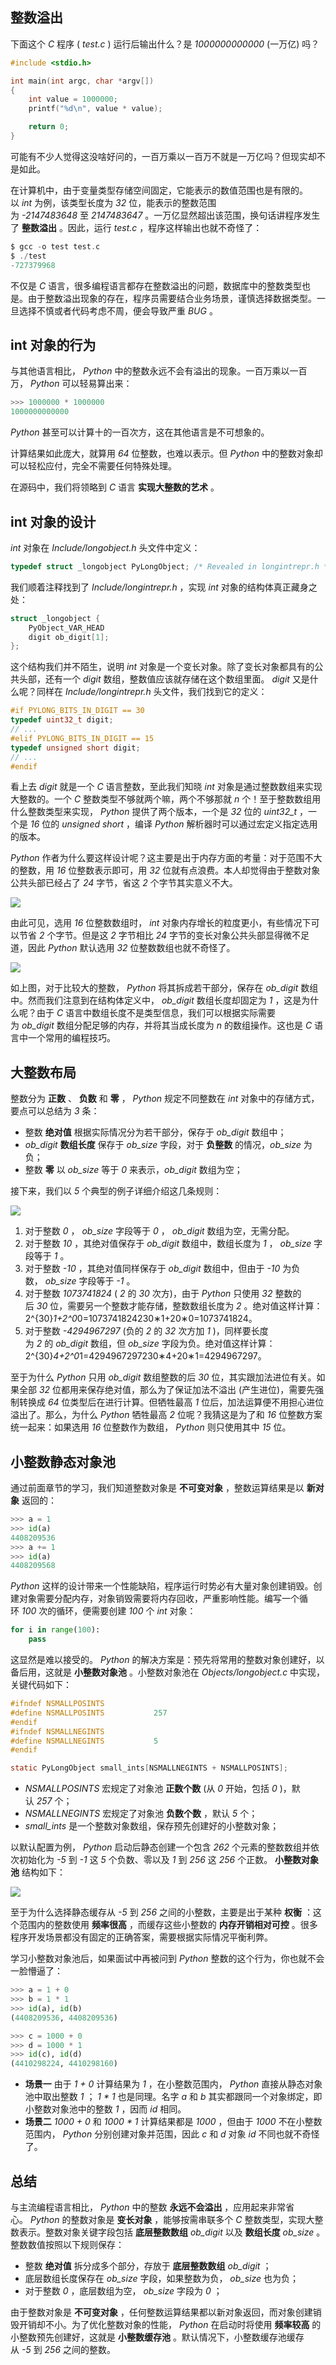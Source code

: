 ## 整数溢出

下面这个 _C_ 程序 ( _test.c_ ) 运行后输出什么？是 _1000000000000_ (一万亿) 吗？

```c
#include <stdio.h>

int main(int argc, char *argv[])
{
    int value = 1000000;
    printf("%d\n", value * value);

    return 0;
}
```

可能有不少人觉得这没啥好问的，一百万乘以一百万不就是一万亿吗？但现实却不是如此。

在计算机中，由于变量类型存储空间固定，它能表示的数值范围也是有限的。以 _int_ 为例，该类型长度为 _32_ 位，能表示的整数范围为 _-2147483648_ 至 _2147483647_ 。一万亿显然超出该范围，换句话讲程序发生了 **整数溢出** 。因此，运行 _test.c_ ，程序这样输出也就不奇怪了：

```c
$ gcc -o test test.c
$ ./test
-727379968
```

不仅是 _C_ 语言，很多编程语言都存在整数溢出的问题，数据库中的整数类型也是。由于整数溢出现象的存在，程序员需要结合业务场景，谨慎选择数据类型。一旦选择不慎或者代码考虑不周，便会导致严重 _BUG_ 。

## int 对象的行为

与其他语言相比， _Python_ 中的整数永远不会有溢出的现象。一百万乘以一百万， _Python_ 可以轻易算出来：

```c
>>> 1000000 * 1000000
1000000000000
```

_Python_ 甚至可以计算十的一百次方，这在其他语言是不可想象的。

计算结果如此庞大，就算用 _64_ 位整数，也难以表示。但 _Python_ 中的整数对象却可以轻松应付，完全不需要任何特殊处理。

在源码中，我们将领略到 _C_ 语言 **实现大整数的艺术** 。

## int 对象的设计

_int_ 对象在 _Include/longobject.h_ 头文件中定义：

```c
typedef struct _longobject PyLongObject; /* Revealed in longintrepr.h */
```

我们顺着注释找到了 _Include/longintrepr.h_ ，实现 _int_ 对象的结构体真正藏身之处：

```c
struct _longobject {
    PyObject_VAR_HEAD
    digit ob_digit[1];
};
```

这个结构我们并不陌生，说明 _int_ 对象是一个变长对象。除了变长对象都具有的公共头部，还有一个 _digit_ 数组，整数值应该就存储在这个数组里面。 _digit_ 又是什么呢？同样在 _Include/longintrepr.h_ 头文件，我们找到它的定义：

```c
#if PYLONG_BITS_IN_DIGIT == 30
typedef uint32_t digit;
// ...
#elif PYLONG_BITS_IN_DIGIT == 15
typedef unsigned short digit;
// ...
#endif
```

看上去 _digit_ 就是一个 _C_ 语言整数，至此我们知晓 _int_ 对象是通过整数数组来实现大整数的。一个 _C_ 整数类型不够就两个嘛，两个不够那就 _n_ 个！至于整数数组用什么整数类型来实现， _Python_ 提供了两个版本，一个是 _32_ 位的 _uint32_t_ ，一个是 _16_ 位的 _unsigned short_ ，编译 _Python_ 解析器时可以通过宏定义指定选用的版本。

_Python_ 作者为什么要这样设计呢？这主要是出于内存方面的考量：对于范围不大的整数，用 _16_ 位整数表示即可，用 _32_ 位就有点浪费。本人却觉得由于整数对象公共头部已经占了 _24_ 字节，省这 _2_ 个字节其实意义不大。

![](../../youdaonote-images/Pasted%20image%2020221206225407.png)

由此可见，选用 _16_ 位整数数组时， _int_ 对象内存增长的粒度更小，有些情况下可以节省 _2_ 个字节。但是这 _2_ 字节相比 _24_ 字节的变长对象公共头部显得微不足道，因此 _Python_ 默认选用 _32_ 位整数数组也就不奇怪了。

![](../../youdaonote-images/Pasted%20image%2020221206225459.png)

如上图，对于比较大的整数， _Python_ 将其拆成若干部分，保存在 _ob_digit_ 数组中。然而我们注意到在结构体定义中， _ob_digit_ 数组长度却固定为 _1_ ，这是为什么呢？由于 _C_ 语言中数组长度不是类型信息，我们可以根据实际需要为 _ob_digit_ 数组分配足够的内存，并将其当成长度为 _n_ 的数组操作。这也是 _C_ 语言中一个常用的编程技巧。

## 大整数布局

整数分为 **正数** 、 **负数** 和 **零** ， _Python_ 规定不同整数在 _int_ 对象中的存储方式，要点可以总结为 _3_ 条：

-   整数 **绝对值** 根据实际情况分为若干部分，保存于 _ob_digit_ 数组中；
-   _ob_digit_ **数组长度** 保存于 _ob_size_ 字段，对于 **负整数** 的情况，_ob_size_ 为负；
-   整数 **零** 以 _ob_size_ 等于 _0_ 来表示，_ob_digit_ 数组为空；

接下来，我们以 _5_ 个典型的例子详细介绍这几条规则：

![](../../youdaonote-images/Pasted%20image%2020221206230210.png)

1.  对于整数 _0_ ， _ob_size_ 字段等于 _0_ ， _ob_digit_ 数组为空，无需分配。
2.  对于整数 _10_ ，其绝对值保存于 _ob_digit_ 数组中，数组长度为 _1_ ， _ob_size_ 字段等于 _1_ 。
3.  对于整数 _-10_ ，其绝对值同样保存于 _ob_digit_ 数组中，但由于 _-10_ 为负数， _ob_size_ 字段等于 _-1_ 。
4.  对于整数 _1073741824_ ( _2_ 的 _30_ 次方)，由于 _Python_ 只使用 _32_ 整数的后 _30_ 位，需要另一个整数才能存储，整数数组长度为 _2_ 。绝对值这样计算：2^{30}*1+2^0*0=1073741824230∗1+20∗0=1073741824。
5.  对于整数 _-4294967297_ (负的 _2_ 的 _32_ 次方加 _1_ )，同样要长度为 _2_ 的 _ob_digit_ 数组，但 _ob_size_ 字段为负。绝对值这样计算：2^{30}*4+2^0*1=4294967297230∗4+20∗1=4294967297。

至于为什么 _Python_ 只用 _ob_digit_ 数组整数的后 _30_ 位，其实跟加法进位有关。如果全部 _32_ 位都用来保存绝对值，那么为了保证加法不溢出 (产生进位)，需要先强制转换成 _64_ 位类型后在进行计算。但牺牲最高 _1_ 位后，加法运算便不用担心进位溢出了。那么，为什么 _Python_ 牺牲最高 _2_ 位呢？我猜这是为了和 _16_ 位整数方案统一起来：如果选用 _16_ 位整数作为数组， _Python_ 则只使用其中 _15_ 位。

## 小整数静态对象池

通过前面章节的学习，我们知道整数对象是 **不可变对象** ，整数运算结果是以 **新对象** 返回的：

```python
>>> a = 1
>>> id(a)
4408209536
>>> a += 1
>>> id(a)
4408209568
```

_Python_ 这样的设计带来一个性能缺陷，程序运行时势必有大量对象创建销毁。创建对象需要分配内存，对象销毁需要将内存回收，严重影响性能。编写一个循环 _100_ 次的循环，便需要创建 _100_ 个 _int_ 对象：

```python
for i in range(100):
    pass
```

这显然是难以接受的。 _Python_ 的解决方案是：预先将常用的整数对象创建好，以备后用，这就是 **小整数对象池** 。小整数对象池在 _Objects/longobject.c_ 中实现，关键代码如下：

```c
#ifndef NSMALLPOSINTS
#define NSMALLPOSINTS           257
#endif
#ifndef NSMALLNEGINTS
#define NSMALLNEGINTS           5
#endif

static PyLongObject small_ints[NSMALLNEGINTS + NSMALLPOSINTS];
```

-   _NSMALLPOSINTS_ 宏规定了对象池 **正数个数** (从 _0_ 开始，包括 _0_ )，默认 _257_ 个；
-   _NSMALLNEGINTS_ 宏规定了对象池 **负数个数** ，默认 _5_ 个；
-   _small_ints_ 是一个整数对象数组，保存预先创建好的小整数对象；

以默认配置为例， _Python_ 启动后静态创建一个包含 _262_ 个元素的整数数组并依次初始化为 _-5_ 到 _-1_ 这 _5_ 个负数、零以及 _1_ 到 _256_ 这 _256_ 个正数。 **小整数对象池** 结构如下：

![](../../youdaonote-images/Pasted%20image%2020221206232303.png)

至于为什么选择静态缓存从 _-5_ 到 _256_ 之间的小整数，主要是出于某种 **权衡** ：这个范围内的整数使用 **频率很高** ，而缓存这些小整数的 **内存开销相对可控** 。很多程序开发场景都没有固定的正确答案，需要根据实际情况平衡利弊。

学习小整数对象池后，如果面试中再被问到 _Python_ 整数的这个行为，你也就不会一脸懵逼了：

```python
>>> a = 1 + 0
>>> b = 1 * 1
>>> id(a), id(b)
(4408209536, 4408209536)

>>> c = 1000 + 0
>>> d = 1000 * 1
>>> id(c), id(d)
(4410298224, 4410298160)
```

-   **场景一** 由于 _1 + 0_ 计算结果为 _1_ ，在小整数范围内， _Python_ 直接从静态对象池中取出整数 _1_ ； _1 * 1_ 也是同理。名字 _a_ 和 _b_ 其实都跟同一个对象绑定，即小整数对象池中的整数 _1_ ，因而 _id_ 相同。
-   **场景二** _1000 + 0_ 和 _1000 * 1_ 计算结果都是 _1000_ ，但由于 _1000_ 不在小整数范围内， _Python_ 分别创建对象并范围，因此 _c_ 和 _d_ 对象 _id_ 不同也就不奇怪了。

## 总结

与主流编程语言相比， _Python_ 中的整数 **永远不会溢出** ，应用起来非常省心。 _Python_ 的整数对象是 **变长对象** ，能够按需串联多个 _C_ 整数类型，实现大整数表示。整数对象关键字段包括 **底层整数数组** _ob_digit_ 以及 **数组长度** _ob_size_ 。整数数值按照以下规则保存：

-   整数 **绝对值** 拆分成多个部分，存放于 **底层整数数组** _ob_digit_ ；
-   底层数组长度保存在 _ob_size_ 字段，如果整数为负， _ob_size_ 也为负；
-   对于整数 _0_ ，底层数组为空， _ob_size_ 字段为 _0_ ；

由于整数对象是 **不可变对象** ，任何整数运算结果都以新对象返回，而对象创建销毁开销却不小。为了优化整数对象的性能， _Python_ 在启动时将使用 **频率较高** 的小整数预先创建好，这就是 **小整数缓存池** 。默认情况下，小整数缓存池缓存从 _-5_ 到 _256_ 之间的整数。